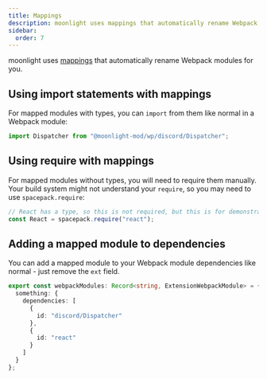 ```yaml
---
title: Mappings
description: moonlight uses mappings that automatically rename Webpack modules for you.
sidebar:
  order: 7
---
```


moonlight uses [mappings](https://github.com/moonlight-mod/mappings) that automatically rename Webpack modules for you.

## Using import statements with mappings

For mapped modules with types, you can `import` from them like normal in a Webpack module:

```ts
import Dispatcher from "@moonlight-mod/wp/discord/Dispatcher";
```

## Using require with mappings

For mapped modules without types, you will need to require them manually. Your build system might not understand your `require`, so you may need to use `spacepack.require`:

```ts
// React has a type, so this is not required, but this is for demonstration
const React = spacepack.require("react");
```

## Adding a mapped module to dependencies

You can add a mapped module to your Webpack module dependencies like normal - just remove the `ext` field.

```ts
export const webpackModules: Record<string, ExtensionWebpackModule> = {
  something: {
    dependencies: [
      {
        id: "discord/Dispatcher"
      },
      {
        id: "react"
      }
    ]
  }
};
```
